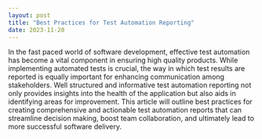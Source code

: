 ```yaml
---
layout: post
title: "Best Practices for Test Automation Reporting"
date: 2023-11-20
---
```


In the fast paced world of software development, effective test automation has become a vital component in ensuring high quality products. While implementing automated tests is crucial, the way in which test results are reported is equally important for enhancing communication among stakeholders. Well structured and informative test automation reporting not only provides insights into the health of the application but also aids in identifying areas for improvement. This article will outline best practices for creating comprehensive and actionable test automation reports that can streamline decision making, boost team collaboration, and ultimately lead to more successful software delivery.
